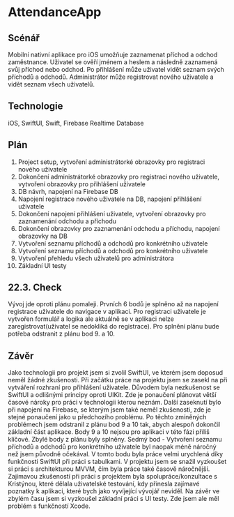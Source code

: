 # AttendanceApp

## Scénář
Mobilní nativní aplikace pro iOS umožňuje zaznamenat příchod a odchod zaměstnance. Uživatel se ověří jménem a heslem a následně zaznamená svůj příchod nebo odchod. Po přihlášení může uživatel vidět seznam svých příchodů a odchodů. Administrátor může registrovat nového uživatele a vidět seznam všech uživatelů.

## Technologie
iOS, SwiftUI, Swift, Firebase Realtime Database

## Plán
1. Project setup, vytvoření administrátorké obrazovky pro registraci nového uživatele
2. Dokončení administrátorké obrazovky pro registraci nového uživatele, vytvoření obrazovky pro přihlášení uživatele
3. DB návrh, napojení na Firebase DB
4. Napojení registrace nového uživatele na DB, napojení přihlášení uživatele
5. Dokončení napojení přihlášení uživatele, vytvoření obrazovky pro zaznamenání odchodu a příchodu
6. Dokončení obrazovky pro zaznamenání odchodu a příchodu, napojení obrazovky na DB
7. Vytvoření seznamu příchodů a odchodů pro konkrétního uživatele
8. Vytvoření seznamu příchodů a odchodů pro konkrétního uživatele
9. Vytvoření přehledu všech uživatelů pro administrátora
10. Základní UI testy

## 22.3. Check
Vývoj jde oproti plánu pomaleji. Prvních 6 bodů je splněno až na napojení registrace uživatele do navigace v aplikaci. Pro registraci uživatele je vytvořen formulář a logika ale aktuálně se v aplikaci nelze zaregistrovat(uživatel se nedokliká do registrace). Pro splnění plánu bude potřeba odstranit z plánu bod 9. a 10.

## Závěr
Jako technologii pro projekt jsem si zvolil SwiftUI, ve kterém jsem doposud neměl žádné zkušenosti. Při začátku práce na projektu jsem se zasekl na při vytváření rozhraní pro přihlášení uživatele. Důvodem byla nezkušenost se SwiftUI a odlišnými principy oproti UIKit. Zde je ponaučení plánovat větší časové nároky pro práci v technologii kterou neznám. Další zaseknutí bylo při napojení na Firebase, se kterým jsem také neměl zkušenosti, zde je stejné ponaučení jako u předchozího problému.
Po těchto zmíněných problémech jsem odstranil z plánu bod 9 a 10 tak, abych alespoň dokončil základní část aplikace. Body 9 a 10 nejsou pro aplikaci v této fázi příliš klíčové. Zbylé body z plánu byly splněny. Sedmý bod - Vytvoření seznamu příchodů a odchodů pro konkrétního uživatele byl naopak méně náročný než jsem původně očekával. V tomto bodu byla práce velmi urychlená díky funkčnosti SwiftUI při práci s tabulkami. V projektu jsem se snažil vyzkoušet si práci s architekturou MVVM, čím byla práce také časově náročnější. Zajímavou zkušeností při práci s projektem byla spolupráce/konzultace s Kristýnou, které dělala uživatelské testování, kdy přinesla zajímavé poznatky k aplikaci, které bych jako vyvíjející vývojář neviděl. Na závěr ve zbylém času jsem si vyzkoušel základní práci s UI testy. Zde jsem ale měl problém s funkčností Xcode. 

